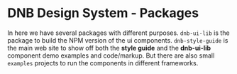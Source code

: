 # DNB Design System - Packages

In here we have several packages with different purposes. `dnb-ui-lib` is the package to build the NPM version of the ui components. `dnb-style-guide` is the main web site to show off both the **style guide** and the **dnb-ui-lib** component demo examples and code/markup.
But there are also small `examples` projects to run the components in different frameworks.
